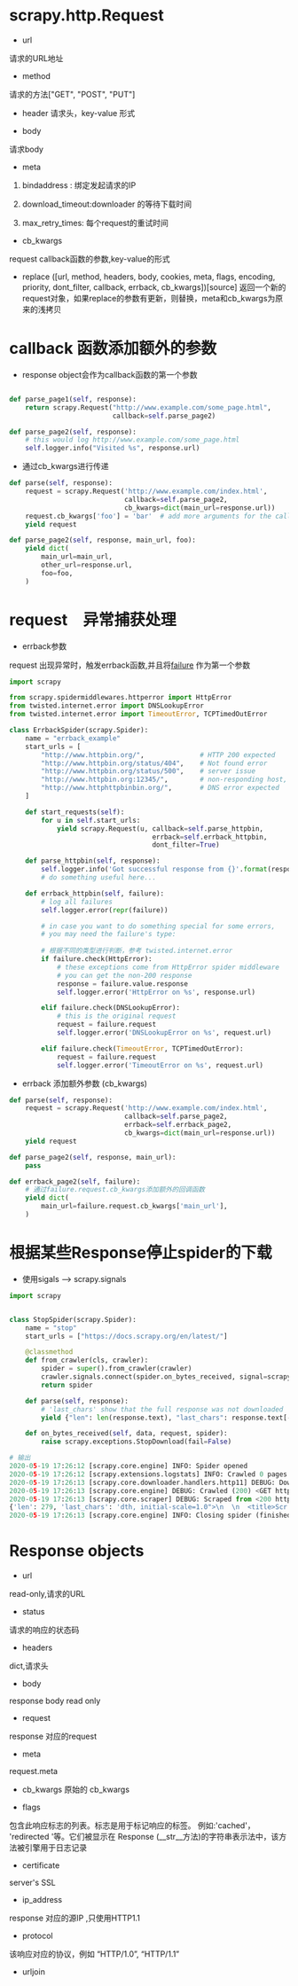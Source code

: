#  scrapy.http.Request

- url

请求的URL地址

- method

请求的方法["GET", "POST", "PUT"]


- header
请求头，key-value 形式

- body

请求body

- meta 

1. bindaddress : 绑定发起请求的IP

2. download_timeout:downloader 的等待下载时间

3. max_retry_times: 每个request的重试时间


- cb_kwargs

request callback函数的参数,key-value的形式

- replace ([url, method, headers, body, cookies, meta, flags, encoding, priority, dont_filter, callback, errback, cb_kwargs])[source]
返回一个新的request对象，如果replace的参数有更新，则替换，meta和cb_kwargs为原来的浅拷贝


# callback 函数添加额外的参数

- response object会作为callback函数的第一个参数
```python

def parse_page1(self, response):
    return scrapy.Request("http://www.example.com/some_page.html",
                          callback=self.parse_page2)

def parse_page2(self, response):
    # this would log http://www.example.com/some_page.html
    self.logger.info("Visited %s", response.url)
```

- 通过cb_kwargs进行传递

```python
def parse(self, response):
    request = scrapy.Request('http://www.example.com/index.html',
                             callback=self.parse_page2,
                             cb_kwargs=dict(main_url=response.url))
    request.cb_kwargs['foo'] = 'bar'  # add more arguments for the callback
    yield request

def parse_page2(self, response, main_url, foo):
    yield dict(
        main_url=main_url,
        other_url=response.url,
        foo=foo,
    )
```


# request　异常捕获处理

- errback参数

request 出现异常时，触发errback函数,并且将[failure](https://twistedmatrix.com/documents/current/api/twisted.python.failure.Failure.html) 作为第一个参数

```python
import scrapy

from scrapy.spidermiddlewares.httperror import HttpError
from twisted.internet.error import DNSLookupError
from twisted.internet.error import TimeoutError, TCPTimedOutError

class ErrbackSpider(scrapy.Spider):
    name = "errback_example"
    start_urls = [
        "http://www.httpbin.org/",              # HTTP 200 expected
        "http://www.httpbin.org/status/404",    # Not found error
        "http://www.httpbin.org/status/500",    # server issue
        "http://www.httpbin.org:12345/",        # non-responding host, timeout expected
        "http://www.httphttpbinbin.org/",       # DNS error expected
    ]

    def start_requests(self):
        for u in self.start_urls:
            yield scrapy.Request(u, callback=self.parse_httpbin,
                                    errback=self.errback_httpbin,
                                    dont_filter=True)

    def parse_httpbin(self, response):
        self.logger.info('Got successful response from {}'.format(response.url))
        # do something useful here...

    def errback_httpbin(self, failure):
        # log all failures
        self.logger.error(repr(failure))

        # in case you want to do something special for some errors,
        # you may need the failure's type:
        
        # 根据不同的类型进行判断，参考 twisted.internet.error
        if failure.check(HttpError):
            # these exceptions come from HttpError spider middleware
            # you can get the non-200 response
            response = failure.value.response
            self.logger.error('HttpError on %s', response.url)

        elif failure.check(DNSLookupError):
            # this is the original request
            request = failure.request
            self.logger.error('DNSLookupError on %s', request.url)

        elif failure.check(TimeoutError, TCPTimedOutError):
            request = failure.request
            self.logger.error('TimeoutError on %s', request.url)
```

- errback 添加额外参数 (cb_kwargs)

```python
def parse(self, response):
    request = scrapy.Request('http://www.example.com/index.html',
                             callback=self.parse_page2,
                             errback=self.errback_page2,
                             cb_kwargs=dict(main_url=response.url))
    yield request

def parse_page2(self, response, main_url):
    pass

def errback_page2(self, failure):
    # 通过failure.request.cb_kwargs添加额外的回调函数
    yield dict(
        main_url=failure.request.cb_kwargs['main_url'],
    )
```


# 根据某些Response停止spider的下载

- 使用sigals --> scrapy.signals

```python
import scrapy


class StopSpider(scrapy.Spider):
    name = "stop"
    start_urls = ["https://docs.scrapy.org/en/latest/"]

    @classmethod
    def from_crawler(cls, crawler):
        spider = super().from_crawler(crawler)
        crawler.signals.connect(spider.on_bytes_received, signal=scrapy.signals.bytes_received)
        return spider

    def parse(self, response):
        # 'last_chars' show that the full response was not downloaded
        yield {"len": len(response.text), "last_chars": response.text[-40:]}

    def on_bytes_received(self, data, request, spider):
        raise scrapy.exceptions.StopDownload(fail=False)

# 输出
2020-05-19 17:26:12 [scrapy.core.engine] INFO: Spider opened
2020-05-19 17:26:12 [scrapy.extensions.logstats] INFO: Crawled 0 pages (at 0 pages/min), scraped 0 items (at 0 items/min)
2020-05-19 17:26:13 [scrapy.core.downloader.handlers.http11] DEBUG: Download stopped for <GET https://docs.scrapy.org/en/latest/> from signal handler StopSpider.on_bytes_received
2020-05-19 17:26:13 [scrapy.core.engine] DEBUG: Crawled (200) <GET https://docs.scrapy.org/en/latest/> (referer: None) ['download_stopped']
2020-05-19 17:26:13 [scrapy.core.scraper] DEBUG: Scraped from <200 https://docs.scrapy.org/en/latest/>
{'len': 279, 'last_chars': 'dth, initial-scale=1.0">\n  \n  <title>Scr'}
2020-05-19 17:26:13 [scrapy.core.engine] INFO: Closing spider (finished) # 收到BYTES后触发on_bytes_received,关闭连接

```


# Response objects


- url

read-only,请求的URL

- status

请求的响应的状态码

- headers

dict,请求头

- body

response body read only

- request

response 对应的request

- meta

request.meta

- cb_kwargs
原始的 cb_kwargs


- flags

包含此响应标志的列表。标志是用于标记响应的标签。
例如:'cached'， 'redirected '等。它们被显示在
Response (__str__方法)的字符串表示法中，该方法被引擎用于日志记录

- certificate

server's SSL

- ip_address

response 对应的源IP ,只使用HTTP1.1

- protocol

该响应对应的协议，例如 “HTTP/1.0”, “HTTP/1.1”

- urljoin
